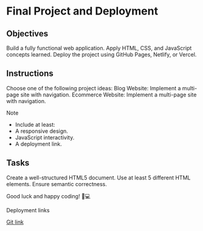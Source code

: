 # Final Project and Deployment

## Objectives
Build a fully functional web application.
Apply HTML, CSS, and JavaScript concepts learned.
Deploy the project using GitHub Pages, Netlify, or Vercel.

## Instructions
Choose one of the following project ideas:
Blog Website: Implement a multi-page site with navigation.
Ecommerce Website: Implement a multi-page site with navigation.

>[!NOTE]
> - Include at least:
> - A responsive design.
> - JavaScript interactivity.
> - A deployment link.

## Tasks

Create a well-structured HTML5 document.
Use at least 5 different HTML elements.
Ensure semantic correctness.

Good luck and happy coding! 🚀💻


<p>Deployment links</p>
<a href="https://feb-2025-final-project-and-deployment-bukutsa.vercel.app/">
<a href="https://vercel.com/bukutsas-projects/feb-2025-final-project-and-deployment-bukutsa/Cf9cCAB6MkKeJ9nxGqS35De5QzPb">


<p>Git link</p>
<a href="
